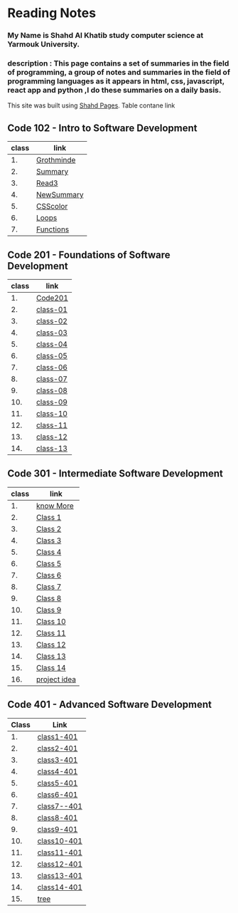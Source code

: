 # Reading Notes

###  My Name is Shahd Al Khatib study computer science at Yarmouk University.

### description : This page contains a set of summaries in the field of programming, a group of notes and summaries in the field of programming languages ​​as it appears in html, css, javascript, react app and python ,I do these summaries on a daily basis.

This site was built using [Shahd Pages]( https://shahd1995913.github.io/reading-note/).
Table contane link


## Code 102 - Intro to Software Development


| class | link |
| --- | --- |
| 1.  | [Grothminde](Growthmindset) |
| 2.  | [Summary](summarizes) |
| 3.  | [Read3](read3) |
| 4.  | [NewSummary](NewSummary) |
| 5.  | [CSScolor](CSScolor) |
| 6.  | [Loops](Loops) |
| 7.  | [Functions](Functions) |




## Code 201 - Foundations of Software Development

| class | link |
| --- | --- |
| 1.  | [Code201](Code201) |
| 2.  | [class-01](class-01)  |
| 3.  |  [class-02](class-02)  |
| 4.  | [class-03](class-03)  |
| 5.  | [class-04](class-04)  |
| 6.  |[class-05](class-05)  |
| 7.  | [class-06](class-06)  |
| 8.  | [class-07](class-07) |
| 9.  | [class-08](class-08)  |
| 10.  | [class-09](class-09)  |
| 11.  | [class-10](class-10)  |
| 12.  | [class-11](class-11)  |
| 13.  |[class-12](class-12)  |
| 14.  | [class-13](class-13)  |





## Code 301 - Intermediate Software Development

| class | link |
| --- | --- |
| 1.  | [know More](knowMore301) |
| 2.  | [Class 1 ](class-1-301)  |
| 3.  | [Class 2 ](class-2-301)  |
| 4.  | [Class 3 ](class-3-301)  |
| 5.  | [Class 4 ](class-4-301)  |
| 6.  | [Class 5 ](class-5-301)  |
| 7.  | [Class 6 ](class-6-301)  |
| 8.  | [Class 7 ](class-7-301)  |
| 9.  | [Class 8 ](class-8-301)  |
| 10. | [Class 9 ](class-9-301)  |
| 11. | [Class 10 ](class-10-301)|
| 12. | [Class 11 ](class-11-301)|
| 13. | [Class 12 ](class-12-301)|
| 14. | [Class 13 ](class-13-301)|
| 15. | [Class 14 ](class-14-301)|
| 16. | [project idea ](project)|

## Code 401 - Advanced Software Development

| Class | Link |
| ---   | ---  |
| 1.  | [class1-401](class1-401) |
| 2.  | [class2-401](class2-401) |
| 3.  | [class3-401](class3-401) |
| 4.  | [class4-401](class4-401) |
| 5.  | [class5-401](class5-401) |
| 6.  | [class6-401](class6-401) |
| 7.  | [class7--401](class7--401)|
| 8.  | [class8-401](class7-401) |
| 9.  | [class9-401](class9-401) |
| 10.  | [class10-401](class10-401) |
| 11.  | [class11-401](class11-401) |
| 12.  | [class12-401](class12-401) |
| 13.  | [class13-401](class13-401) |
| 14.  | [class14-401](class14-401) |
| 15.  | [tree](tree) |

